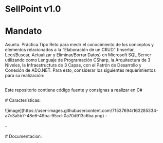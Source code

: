 # SellPoint v1.0
# Mandato
Asunto. Práctica Tipo Reto para medir el conocimiento de los conceptos y elementos relacionados a la “Elaboración de un CRUD” (Insertar, Leer/Buscar, Actualizar y Eliminar/Borrar Datos) en Microsoft SQL Server utilizando como Lenguaje de Programación CSharp, la Arquitectura de 3 Niveles, la Infraestructura de 3 Capas, con el Patrón de Desarrollo y Conexión de ADO.NET.  Para esto, considerar los siguientes requerimientos para su realización:

<br />
Este repositorio contiene código fuente y consignas a realizar en C# 
<br />
<br />
# Características:
<br /><br />
![image](https://user-images.githubusercontent.com/71537694/163285334-a7c3a5b7-48e6-49ba-95cd-0a70d913c6ba.png)
- 
<br />
<br />
- 

<br />
<br />
# Documentacion:
<br />
<br />
